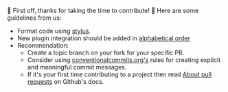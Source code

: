 🎉 First off, thanks for taking the time to contribute! 🎉 Here are some guidelines from us:
- Format code using [stylus](https://github.com/johnnymorganz/stylua).
- New plugin integration should be added in [alphabetical order](https://github.com/catppuccin/nvim#integrations)
- Recommendation:
  - Create a topic branch on your fork for your specific PR.
  - Consider using [conventionalcommits.org's](https://www.conventionalcommits.org/en/v1.0.0/) rules for creating explicit and meaningful commit messages.
  - If it's your first time contributing to a project then read [About pull requests](https://docs.github.com/en/github/collaborating-with-pull-requests/proposing-changes-to-your-work-with-pull-requests/about-pull-requests) on Github's docs.
